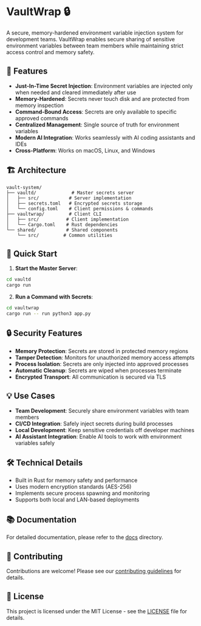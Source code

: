 # VaultWrap 🔒

A secure, memory-hardened environment variable injection system for development teams. VaultWrap enables secure sharing of sensitive environment variables between team members while maintaining strict access control and memory safety.

## 🌟 Features

- **Just-In-Time Secret Injection**: Environment variables are injected only when needed and cleared immediately after use
- **Memory-Hardened**: Secrets never touch disk and are protected from memory inspection
- **Command-Bound Access**: Secrets are only available to specific approved commands
- **Centralized Management**: Single source of truth for environment variables
- **Modern AI Integration**: Works seamlessly with AI coding assistants and IDEs
- **Cross-Platform**: Works on macOS, Linux, and Windows

## 🏗️ Architecture

```
vault-system/
├── vaultd/             # Master secrets server
│   ├── src/           # Server implementation
│   ├── secrets.toml   # Encrypted secrets storage
│   └── config.toml    # Client permissions & commands
├── vaultwrap/         # Client CLI
│   ├── src/          # Client implementation
│   └── Cargo.toml    # Rust dependencies
└── shared/           # Shared components
    └── src/         # Common utilities
```

## 🚀 Quick Start

1. **Start the Master Server**:
```bash
cd vaultd
cargo run
```

2. **Run a Command with Secrets**:
```bash
cd vaultwrap
cargo run -- run python3 app.py
```

## 🔒 Security Features

- **Memory Protection**: Secrets are stored in protected memory regions
- **Tamper Detection**: Monitors for unauthorized memory access attempts
- **Process Isolation**: Secrets are only injected into approved processes
- **Automatic Cleanup**: Secrets are wiped when processes terminate
- **Encrypted Transport**: All communication is secured via TLS

## 💡 Use Cases

- **Team Development**: Securely share environment variables with team members
- **CI/CD Integration**: Safely inject secrets during build processes
- **Local Development**: Keep sensitive credentials off developer machines
- **AI Assistant Integration**: Enable AI tools to work with environment variables safely

## 🛠️ Technical Details

- Built in Rust for memory safety and performance
- Uses modern encryption standards (AES-256)
- Implements secure process spawning and monitoring
- Supports both local and LAN-based deployments

## 📚 Documentation

For detailed documentation, please refer to the [docs](./docs) directory.

## 🤝 Contributing

Contributions are welcome! Please see our [contributing guidelines](./CONTRIBUTING.md) for details.

## 📄 License

This project is licensed under the MIT License - see the [LICENSE](./LICENSE) file for details.
